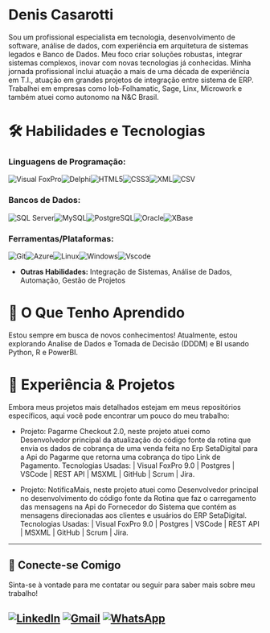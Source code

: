 # Denis Casarotti

Sou um profissional especialista em tecnologia, desenvolvimento de software, análise de dados, com experiência em arquitetura de sistemas legados e Banco de Dados. Meu foco criar soluções robustas, integrar   sistemas complexos, inovar com novas tecnologias já conhecidas.
Minha jornada profissional inclui atuação a mais de uma década de experiência em T.I., atuação em grandes projetos de integração entre sistema de ERP. Trabalhei em empresas como Iob-Folhamatic, Sage, Linx, Microwork e também atuei como autonomo na N&C Brasil.

# 🛠️ Habilidades e Tecnologias

### **Linguagens de Programação:** 
![Visual FoxPro](https://img.shields.io/badge/MS%20Visual%20FoxPro-orange?style=for-the-badge&logo=vfp)![Delphi](https://img.shields.io/badge/Delphi-CC342D?style=for-the-badge&logo=delphi&logoColor=white)![HTML5](https://img.shields.io/badge/HTML5-E34F26?style=for-the-badge&logo=html5&logoColor=white)![CSS3](https://img.shields.io/badge/CSS3-1572B6?style=for-the-badge&logo=css3&logoColor=white)![XML](https://img.shields.io/badge/XML-gray?style=for-the-badge)![CSV](https://img.shields.io/badge/CSV-silver?style=for-the-badge&logo=csv)
### **Bancos de Dados:**
![SQL Server](https://img.shields.io/badge/SQL_Server-CC2927?style=for-the-badge&logo=microsoftsqlserver)![MySQL](https://img.shields.io/badge/MySQL-00000F?style=for-the-badge&logo=mysql&logoColor=white)![PostgreSQL](https://img.shields.io/badge/PostgreSQL-000?style=for-the-badge&logo=postgresql)![Oracle](https://img.shields.io/badge/Oracle-F80000?style=for-the-badge&logo=oracle)![XBase](https://img.shields.io/badge/XBase-2C3E50?style=for-the-badge) 

### **Ferramentas/Plataformas:**
![Git](https://img.shields.io/badge/GIT-E44C30?style=for-the-badge&logo=git&logoColor=white)![Azure](https://img.shields.io/badge/Azure-blue?style=for-the-badge&logo=microsoft%20azure&logoColor=blue&labelColor=FFFFFF&link=https%3A%2F%2Fimages.app.goo.gl%2FK7PN1jYJd57x4q7A8)![Linux](https://img.shields.io/badge/Linux-000?style=for-the-badge&logo=linux&logoColor=FCC624)![Windows](https://img.shields.io/badge/Windows-000?style=for-the-badge&logo=windows&logoColor=2CA5E0)![Vscode](https://img.shields.io/badge/Vscode-007ACC?style=for-the-badge&logo=visual-studio-code&logoColor=white)

* **Outras Habilidades:** Integração de Sistemas, Análise de Dados, Automação, Gestão de Projetos

# 🌱 O Que Tenho Aprendido

Estou sempre em busca de novos conhecimentos! Atualmente, estou explorando Analise de Dados e Tomada de Decisão (DDDM) e BI usando Python, R e PowerBI.

# 💼 Experiência & Projetos

Embora meus projetos mais detalhados estejam em meus repositórios específicos, aqui você pode encontrar um pouco do meu trabalho:

* Projeto: Pagarme Checkout 2.0, neste projeto atuei como Desenvolvedor principal da atualização do código fonte da rotina que envia os dados de cobrança de uma venda feita no Erp SetaDigital para a Api do Pagarme que          retorna uma cobrança do tipo Link de Pagamento.
  Tecnologias Usadas: | Visual FoxPro 9.0 | Postgres | VSCode | REST API | MSXML | GitHub | Scrum | Jira.

* Projeto: NotificaMais, neste projeto atuei como Desenvolvedor principal no desenvolvimento do código fonte da Rotina que faz o carregamento das mensagens na Api do Fornecedor do Sistema que contém as mensagens                direcionadas aos clientes e usuários do ERP SetaDigital.
  Tecnologias Usadas: | Visual FoxPro 9.0 | Postgres | VSCode | REST API | MSXML | GitHub | Scrum | Jira.

---

## 🤝 Conecte-se Comigo

Sinta-se à vontade para me contatar ou seguir para saber mais sobre meu trabalho!

[![LinkedIn](https://img.shields.io/badge/LinkedIn-0077B5?style=for-the-badge&logo=linkedin&logoColor=white)](https://www.linkedin.com/in/denis-casarotti-b7465352/)
[![Gmail](https://img.shields.io/badge/Gmail-333333?style=for-the-badge&logo=gmail&logoColor=red)](mailto:dcasarotti@gmail.com)
[![WhatsApp](https://img.shields.io/badge/WhatsApp-25D366?style=for-the-badge&logo=whatsapp&logoColor=white)](https://wa.me/55019993223475)
---




